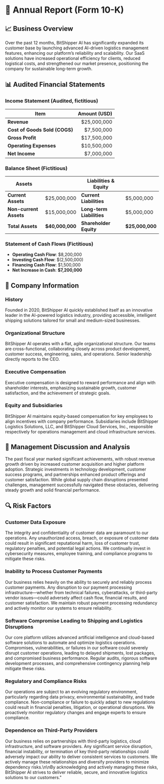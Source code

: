 # 📑 Annual Report (Form 10-K)

## 📈 **Business Overview**
Over the past 12 months, BitShipper AI has significantly expanded its customer base by launching advanced AI-driven logistics management features, enhancing our platform’s reliability and scalability. Our SaaS solutions have increased operational efficiency for clients, reduced logistical costs, and strengthened our market presence, positioning the company for sustainable long-term growth.

## 📊 **Audited Financial Statements**

### **Income Statement (Audited, fictitious)**

| Item                         | Amount (USD) |
| ---------------------------- | ------------:|
| **Revenue**                  | $25,000,000  |
| **Cost of Goods Sold (COGS)**| $7,500,000   |
| **Gross Profit**             | $17,500,000  |
| **Operating Expenses**       | $10,500,000  |
| **Net Income**               | $7,000,000   |

### **Balance Sheet (Fictitious)**
| **Assets**                   |              | **Liabilities & Equity**        |              |
|------------------------------|-------------:|---------------------------|---------------|
| **Current Assets**           | $25,000,000  | **Current Liabilities**   | $5,000,000    |
| **Non-current Assets**       | $15,000,000  | **Long-term Liabilities**| $5,000,000    |
| **Total Assets**             | **$40,000,000** | **Shareholder Equity** | **$25,000,000** |

### **Statement of Cash Flows (Fictitious)**  
- **Operating Cash Flow**: $8,200,000  
- **Investing Cash Flow**: $(2,500,000)  
- **Financing Cash Flow**: $1,500,000  
- **Net Increase in Cash**: **$7,200,000**

## 🏢 **Company Information**

### **History**
Founded in 2020, BitShipper AI quickly established itself as an innovative leader in the AI-powered logistics industry, providing accessible, intelligent shipping solutions tailored for small and medium-sized businesses.

### **Organizational Structure**
BitShipper AI operates with a flat, agile organizational structure. Our teams are cross-functional, collaborating closely across product development, customer success, engineering, sales, and operations. Senior leadership directly reports to the CEO.

### **Executive Compensation**
Executive compensation is designed to reward performance and align with shareholder interests, emphasizing sustainable growth, customer satisfaction, and the achievement of strategic goals.

### **Equity and Subsidiaries**
BitShipper AI maintains equity-based compensation for key employees to align incentives with company performance. Subsidiaries include BitShipper Logistics Solutions, LLC, and BitShipper Cloud Services, Inc., responsible respectively for operations management and cloud infrastructure services.

## 💬 **Management Discussion and Analysis**
The past fiscal year marked significant achievements, with robust revenue growth driven by increased customer acquisition and higher platform adoption. Strategic investments in technology development, customer success programs, and partnerships enhanced product offerings and customer satisfaction. While global supply chain disruptions presented challenges, management successfully navigated these obstacles, delivering steady growth and solid financial performance.

## 🔍 **Risk Factors**

### **Customer Data Exposure**
The integrity and confidentiality of customer data are paramount to our operations. Any unauthorized access, breach, or exposure of customer data could result in significant reputational harm, loss of customer trust, regulatory penalties, and potential legal actions. We continually invest in cybersecurity measures, employee training, and compliance programs to mitigate these risks.

### **Inability to Process Customer Payments**
Our business relies heavily on the ability to securely and reliably process customer payments. Any disruption to our payment processing infrastructure—whether from technical failures, cyberattacks, or third-party vendor issues—could adversely affect cash flow, financial results, and customer satisfaction. We maintain robust payment processing redundancy and actively monitor our systems to ensure reliability.

### **Software Compromise Leading to Shipping and Logistics Disruptions**
Our core platform utilizes advanced artificial intelligence and cloud-based software solutions to automate and optimize logistics operations. Compromises, vulnerabilities, or failures in our software could severely disrupt customer operations, leading to delayed shipments, lost packages, and compromised business performance. Regular audits, rigorous software development processes, and comprehensive contingency planning help mitigate these risks.

### **Regulatory and Compliance Risks**
Our operations are subject to an evolving regulatory environment, particularly regarding data privacy, environmental sustainability, and trade compliance. Non-compliance or failure to quickly adapt to new regulations could result in financial penalties, litigation, or operational disruptions. We proactively monitor regulatory changes and engage experts to ensure compliance.

### **Dependence on Third-Party Providers**
Our business relies on partnerships with third-party logistics, cloud infrastructure, and software providers. Any significant service disruption, financial instability, or termination of key third-party relationships could adversely impact our ability to deliver consistent services to customers. We actively manage these relationships and diversify providers to minimize dependency risks.\n\nBy acknowledging and actively managing these risks, BitShipper AI strives to deliver reliable, secure, and innovative logistics solutions to our customers."